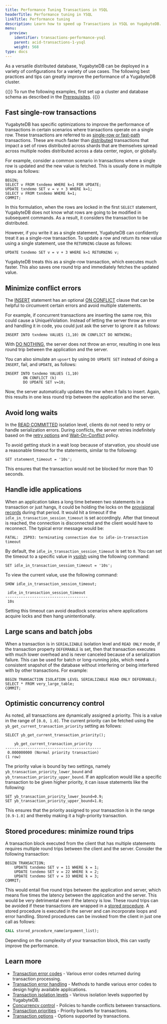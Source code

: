 ```yaml
---
title: Performance Tuning Transactions in YSQL
headerTitle: Performance tuning in YSQL
linkTitle: Performance tuning
description: Learn how to speed up Transactions in YSQL on YugabyteDB.
menu:
  preview:
    identifier: transactions-performance-ysql
    parent: acid-transactions-1-ysql
    weight: 568
type: docs
---
```


As a versatile distributed database, YugabyteDB can be deployed in a variety of configurations for a variety of use cases. The following best practices and tips can greatly improve the performance of a YugabyteDB cluster.

{{<note title="Setup">}}
To run the following examples, first set up a cluster and database schema as described in the [Prerequisites](../transactions-retries-ysql/#prerequisites).
{{</note>}}

## Fast single-row transactions

YugabyteDB has specific optimizations to improve the performance of transactions in certain scenarios where transactions operate on a single row. These transactions are referred to as [single-row or fast-path](../../../../architecture/transactions/single-row-transactions/) transactions. These are much faster than [distributed](../../../../architecture/transactions/distributed-txns/) transactions that impact a set of rows distributed across shards that are themselves spread across multiple nodes distributed across a data center, region, or globally.

For example, consider a common scenario in transactions where a single row is updated and the new value is fetched. This is usually done in multiple steps as follows:

```plpgsql
BEGIN;
SELECT v FROM txndemo WHERE k=1 FOR UPDATE;
UPDATE txndemo SET v = v + 3 WHERE k=1;
SELECT v FROM txndemo WHERE k=1;
COMMIT;
```

In this formulation, when the rows are locked in the first `SELECT` statement, YugabyteDB does not know what rows are going to be modified in subsequent commands. As a result, it considers the transaction to be distributed.

However, if you write it as a single statement, YugabyteDB can confidently treat it as a single-row transaction. To update a row and return its new value using a single statement, use the `RETURNING` clause as follows:

```plpgsql
UPDATE txndemo SET v = v + 3 WHERE k=1 RETURNING v;
```

YugabyteDB treats this as a single-row transaction, which executes much faster. This also saves one round trip and immediately fetches the updated value.

## Minimize conflict errors

The [INSERT](../../../../api/ysql/the-sql-language/statements/dml_insert/) statement has an optional [ON CONFLICT](../../../../api/ysql/the-sql-language/statements/dml_insert/#on-conflict-clause) clause that can be helpful to circumvent certain errors and avoid multiple statements.

For example, if concurrent transactions are inserting the same row, this could cause a UniqueViolation. Instead of letting the server throw an error and handling it in code, you could just ask the server to ignore it as follows:

```plpgsql
INSERT INTO txndemo VALUES (1,10) ON CONFLICT DO NOTHING;
```

With [DO NOTHING](../../../../api/ysql/the-sql-language/statements/dml_insert/#conflict-action-1), the server does not throw an error, resulting in one less round trip between the application and the server.

You can also simulate an `upsert` by using `DO UPDATE SET` instead of doing a `INSERT`, fail, and `UPDATE`, as follows:

```plpgsql
INSERT INTO txndemo VALUES (1,10)
        ON CONFLICT (k)
        DO UPDATE SET v=10;
```

Now, the server automatically updates the row when it fails to insert. Again, this results in one less round trip between the application and the server.

## Avoid long waits

In the [READ COMMITTED](../../../../architecture/transactions/read-committed/) isolation level, clients do not need to retry or handle serialization errors. During conflicts, the server retries indefinitely based on the [retry options](../../../../architecture/transactions/read-committed/#performance-tuning) and [Wait-On-Conflict](../../../../architecture/transactions/concurrency-control/#wait-on-conflict) policy.

To avoid getting stuck in a wait loop because of starvation, you should use a reasonable timeout for the statements, similar to the following:

```plpgsql
SET statement_timeout = '10s';
```

This ensures that the transaction would not be blocked for more than 10 seconds.

## Handle idle applications

When an application takes a long time between two statements in a transaction or just hangs, it could be holding the locks on the [provisional records](../../../../architecture/transactions/distributed-txns/#provisional-records) during that period. It would hit a timeout if the `idle_in_transaction_session_timeout` is set accordingly. After that timeout is reached, the connection is disconnected and the client would have to reconnect. The typical error message would be:

```output
FATAL:  25P03: terminating connection due to idle-in-transaction timeout
```

By default, the `idle_in_transaction_session_timeout` is set to `0`. You can set the timeout to a specific value in [ysqlsh](../../../../admin/ysqlsh/#starting-ysqlsh) using the following command:

```plpgsql
SET idle_in_transaction_session_timeout = '10s';
```

To view the current value, use the following command:

```plpgsql
SHOW idle_in_transaction_session_timeout;
```

```output
 idle_in_transaction_session_timeout
-------------------------------------
 10s
```

Setting this timeout can avoid deadlock scenarios where applications acquire locks and then hang unintentionally.

## Large scans and batch jobs

When a transaction is in `SERIALIZABLE` isolation level and `READ ONLY` mode, if the transaction property `DEFERRABLE` is set, then that transaction executes with much lower overhead and is never canceled because of a serialization failure. This can be used for batch or long-running jobs, which need a consistent snapshot of the database without interfering or being interfered with by other transactions. For example:

```plpgsql
BEGIN TRANSACTION ISOLATION LEVEL SERIALIZABLE READ ONLY DEFERRABLE;
SELECT * FROM very_large_table;
COMMIT;
```

## Optimistic concurrency control

As noted, all transactions are dynamically assigned a priority. This is a value in the range of `[0.0, 1.0]`. The current priority can be fetched using the `yb_get_current_transaction_priority` setting as follows:

```plpgsql
SELECT yb_get_current_transaction_priority();
```

```output
    yb_get_current_transaction_priority
-------------------------------------------
 0.000000000 (Normal priority transaction)
(1 row)
```

The priority value is bound by two settings, namely `yb_transaction_priority_lower_bound` and `yb_transaction_priority_upper_bound`. If an application would like a specific transaction to be given higher priority, it can issue statements like the following:

```plpgsql
SET yb_transaction_priority_lower_bound=0.9;
SET yb_transaction_priority_upper_bound=1.0;
```

This ensures that the priority assigned to your transaction is in the range `[0.9-1.0]` and thereby making it a high-priority transaction.

## Stored procedures: minimize round trips

A transaction block executed from the client that has multiple statements requires multiple round trips between the client and the server. Consider the following transaction:

```plpgsql
BEGIN TRANSACTION;
    UPDATE txndemo SET v = 11 WHERE k = 1;
    UPDATE txndemo SET v = 22 WHERE k = 2;
    UPDATE txndemo SET v = 33 WHERE k = 3;
COMMIT;
```

This would entail five round trips between the application and server, which means five times the latency between the application and the server. This would be very detrimental even if the latency is low. These round trips can be avoided if these transactions are wrapped in a [stored procedure](../../../../api/ysql/the-sql-language/statements/ddl_create_function/). A stored procedure is executed in the server and can incorporate loops and error handling. Stored procedures can be invoked from the client in just one call as follows:

```sql
CALL stored_procedure_name(argument_list);
```

Depending on the complexity of your transaction block, this can vastly improve the performance.

## Learn more

- [Transaction error codes](../transactions-errorcodes-ysql/) - Various error codes returned during transaction processing.
- [Transaction error handling](../transactions-retries-ysql/) - Methods to handle various error codes to design highly available applications.
- [Transaction isolation levels](../../../../architecture/transactions/isolation-levels/) - Various isolation levels supported by YugabyteDB.
- [Concurrency control](../../../../architecture/transactions/concurrency-control/) - Policies to handle conflicts between transactions.
- [Transaction priorities](../../../../architecture/transactions/transaction-priorities/) - Priority buckets for transactions.
- [Transaction options](../../../../explore/transactions/distributed-transactions-ysql/#transaction-options) - Options supported by transactions.
